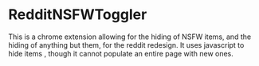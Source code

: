 # RedditNSFWToggler

This is a chrome extension allowing for the hiding of NSFW items, and the hiding of anything but them, for the reddit redesign.
It uses javascript to hide items , though it cannot populate an entire page with new ones.